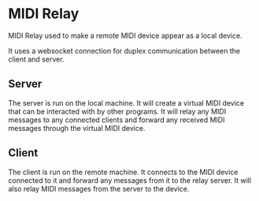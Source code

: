 # MIDI Relay
MIDI Relay used to make a remote MIDI device appear as a local device.

It uses a websocket connection for duplex communication between the client
and server.

## Server
The server is run on the local machine. It will create a virtual MIDI device
that can be interacted with by other programs. It will relay any MIDI messages
to any connected clients and forward any received MIDI messages through the 
virtual MIDI device.

## Client
The client is run on the remote machine. It connects to the MIDI device connected
to it and forward any messages from it to the relay server. It will also relay 
MIDI messages from the server to the device.

